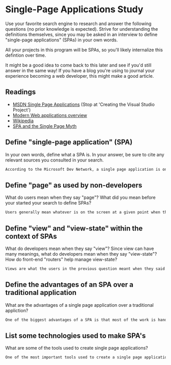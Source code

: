 # Single-Page Applications Study

Use your favorite search engine to research and answer the following questions
(no prior knowledge is expected). Strive for understanding the definitions
themselves, since you may be asked in an interview to define "single-page
applications" (SPAs) in your own words.

All your projects in this program will be SPAs, so you'll likely internalize
this defintion over time.

It might be a good idea to come back to this later and see if you'd still answer
in the same way! If you have a blog you're using to journal your experience
becoming a web developer, this might make a good article.

## Readings

-   [MSDN Single Page Applications](https://msdn.microsoft.com/en-us/magazine/dn463786.aspx) (Stop at 'Creating the Visual Studio Project')
-   [Modern Web applications overview](http://singlepageappbook.com/goal.html)
-   [Wikipedia](https://en.wikipedia.org/wiki/Single-page_application)
-   [SPA and the Single Page Myth](https://johnpapa.net/pageinspa/)

## Define "single-page application" (SPA)

In your own words, define what a SPA is. In your answer, be sure to cite any
relevant sources you consulted in your search.

```md
According to the Microsoft Dev Network, a single page application is one that uses only a single page of HTML and dynamically updates that page as the user interacts with it.  The webpage uses AJAX requests to get new information from the server without refreshing the webpage.
```

## Define "page" as used by non-developers

What do users mean when they say "page"? What did you mean before your started
your search to define SPAs?

```md
Users generally mean whatever is on the screen at a given point when they say page.  When that information changes, that means a new page has opened.  To me, I generally called one profile on facebook or one entry on wikipedia a page.
```

## Define "view" and "view-state" within the context of SPAs

What do developers mean when they say "view"? Since view can have many meanings,
what do developers mean when they say "view-state"? How do front-end "routers"
help manage view-state?

```md
Views are what the users in the previous question meant when they said "pages".  They are the different ways that a SPA can present data or inputs to the user.  A view-state is one of these views, and needs to be defined because the dev needs to model each view-state so that they can program it properly.
```

## Define the advantages of an SPA over a traditional application

What are the advantages of a single page application over a traditional appliction?

```md
One of the biggest advantages of a SPA is that most of the work is handled client-side.  The server will still provide resources to the client in the form of JSON strings or objects or something else, but it won't need to provide HTML or CSS like it did traditionally.
```

## List some technologies used to make SPA's

What are some of the tools used to create single page applications?

```md
One of the most important tools used to create a single page application is the DOM.  The DOM allows the HTML on the page to be modified by Javascript and CSS which allows the SPA to look drastically different in different view-states even though the core HTML remains the same.  Ajax requests are another important tool because they can obtain the resources from the server that the client needs in order to make the changes the app needs for each view-state.
```
